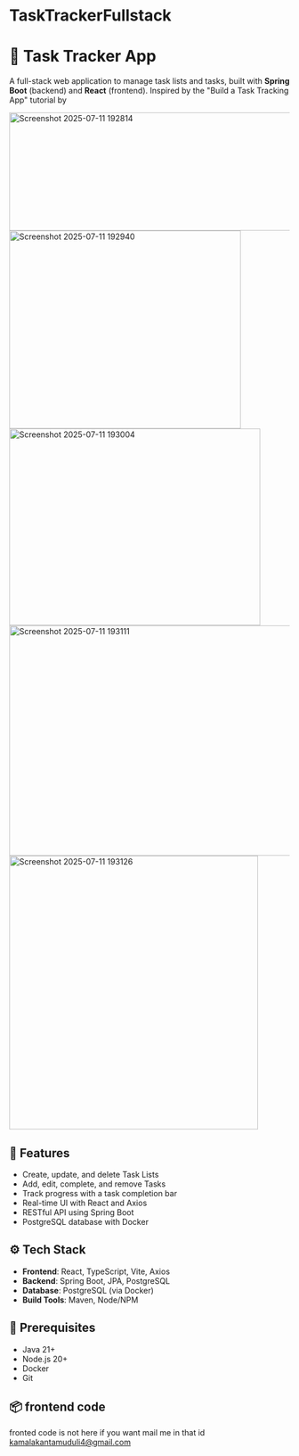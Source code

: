 # TaskTrackerFullstack

# 📝 Task Tracker App

A full-stack web application to manage task lists and tasks, built with **Spring Boot** (backend) and **React** (frontend). Inspired by the "Build a Task Tracking App" tutorial by 

<img width="525" height="212" alt="Screenshot 2025-07-11 192814" src="https://github.com/user-attachments/assets/f4b654b9-dec2-4dd5-91e6-ef99b5094f9b" />


<img width="416" height="355" alt="Screenshot 2025-07-11 192940" src="https://github.com/user-attachments/assets/b7b23e73-2a98-44a3-921f-c912d84fcff2" />


<img width="451" height="353" alt="Screenshot 2025-07-11 193004" src="https://github.com/user-attachments/assets/98334db1-da6d-455f-9836-02e72337ceeb" />

<img width="807" height="413" alt="Screenshot 2025-07-11 193111" src="https://github.com/user-attachments/assets/a87afc9e-966a-4502-9565-b2b6927d7a2b" />




<img width="447" height="491" alt="Screenshot 2025-07-11 193126" src="https://github.com/user-attachments/assets/ee73f2ea-044c-4f08-b351-a044de638805" />


## 🚀 Features

- Create, update, and delete Task Lists
- Add, edit, complete, and remove Tasks
- Track progress with a task completion bar
- Real-time UI with React and Axios
- RESTful API using Spring Boot
- PostgreSQL database with Docker

## ⚙️ Tech Stack

- **Frontend**: React, TypeScript, Vite, Axios
- **Backend**: Spring Boot, JPA, PostgreSQL
- **Database**: PostgreSQL (via Docker)
- **Build Tools**: Maven, Node/NPM

## 🧰 Prerequisites

- Java 21+
- Node.js 20+
- Docker
- Git

## 📦 frontend code 
fronted code is not here if you want mail me in that id kamalakantamuduli4@gmail.com

